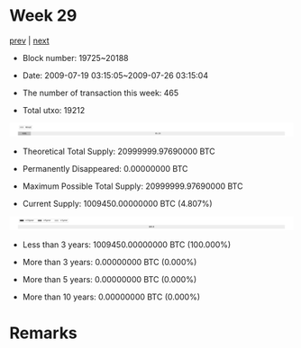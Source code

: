 # Week 29

[prev](week0028.md) | [next](week0030.md)

- Block number: 19725~20188

- Date: 2009-07-19 03:15:05~2009-07-26 03:15:04

- The number of transaction this week: 465

- Total utxo: 19212

![](../images/mined_week0029.png)

- Theoretical Total Supply: 20999999.97690000 BTC

- Permanently Disappeared: 0.00000000 BTC

- Maximum Possible Total Supply: 20999999.97690000 BTC

- Current Supply: 1009450.00000000 BTC (4.807%)

![](../images/year_week0029.png)


- Less than 3 years: 1009450.00000000 BTC (100.000%)

- More than 3 years: 0.00000000 BTC (0.000%)

- More than 5 years: 0.00000000 BTC (0.000%)

- More than 10 years: 0.00000000 BTC (0.000%)

# Remarks

